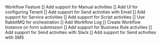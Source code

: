 Workflow Feature
[] Add support for Manual activities
[] Add UI for configuring Tenant
[] Add support for Send activities with Email
[] Add support for Service activities
[] Add support for Script activities
[] Use RabbitMQ for orchestration
[] Add Workflow Log
[] Create Workflow Instance on form submission
[] Add support for Business Rule activities
[] Add support for Send activities with Slack
[] Add support for Send activities with SMS
